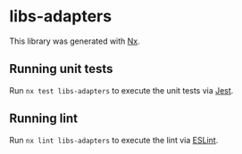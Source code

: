# libs-adapters

This library was generated with [Nx](https://nx.dev).

## Running unit tests

Run `nx test libs-adapters` to execute the unit tests via [Jest](https://jestjs.io).

## Running lint

Run `nx lint libs-adapters` to execute the lint via [ESLint](https://eslint.org/).
